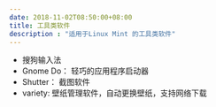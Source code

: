 ```yaml
---
date: 2018-11-02T08:50:00+08:00
title: 工具类软件
description : "适用于Linux Mint 的工具类软件"
---
```



* 搜狗输入法
* Gnome Do： 轻巧的应用程序启动器
* Shutter： 截图软件
* variety: 壁纸管理软件，自动更换壁纸，支持网络下载